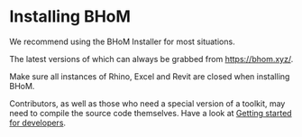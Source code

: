 # Installing BHoM
We recommend using the BHoM Installer for most situations. 

The latest versions of which can always be grabbed from https://bhom.xyz/.

Make sure all instances of Rhino, Excel and Revit are closed when installing BHoM.

Contributors, as well as those who need a special version of a toolkit, may need to compile the source code themselves. Have a look at [Getting started for developers](/Contributing/Getting-started-for-developers.md).
